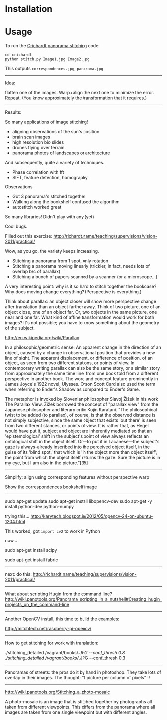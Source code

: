 
Installation
===

Usage
===

To run the [Crichardt panorama stitching](http://richardt.name/teaching/supervisions/vision-2011/practical/) code:

    cd crichardt
    python stitch.py Image1.jpg Image2.jpg

This outputs `correspondences.jpg`, `panorama.jpg`




---

Idea:

flatten one of the images. Warp+align the next one to minimize the error. Repeat.
(You know approximately the transformation that it requires.)

---

Results:

So many applications of image stitching!

* aligning observations of the sun's position
* brain scan images
* high resolution bio slides
* drones flying over terrain
* panorama photos of landscapes or architecture

And subsequently, quite a variety of techniques.

- Phase correlation with fft
- SIFT, feature detection, homography

Observations

* Got 3 panorama's stitched together
* Walking along the bookshelf confused the algorithm
* autostitch worked great

So many libraries! Didn't play with any (yet)

Cool bugs.

Filled out this exercise:
http://richardt.name/teaching/supervisions/vision-2011/practical/

Wow, as you go, the variety keeps increasing.

* Stitching a panorama from 1 spot, only rotation
* Stitching a panorama moving linearly (trickier, in fact, needs lots of overlap b/c of parallax)
* Stitching a bunch of papers scanned by a scanner (or a microscope...)

A very interesting point: why is it so hard to stitch together the bookcase? Why does moving change everything? (Perspective is everything.)

Think about parallax: an object closer will show more perspective change after translation than an object farther away. Think of two picture, one of an object close, one of an object far. Or, two objects in the same picture, one near and one far. What kind of affine transformation would work for both images? It's not possible; you have to know something about the geometry of the subject.
  
  http://en.wikipedia.org/wiki/Parallax
  
  In a philosophic/geometric sense: An apparent change in the direction of an object, caused by a change in observational position that provides a new line of sight. The apparent displacement, or difference of position, of an object, as seen from two different stations, or points of view. In contemporary writing parallax can also be the same story, or a similar story from approximately the same time line, from one book told from a different perspective in another book. The word and concept feature prominently in James Joyce's 1922 novel, Ulysses. Orson Scott Card also used the term when referring to Ender's Shadow as compared to Ender's Game.

  The metaphor is invoked by Slovenian philosopher Slavoj Žižek in his work The Parallax View. Žižek borrowed the concept of "parallax view" from the Japanese philosopher and literary critic Kojin Karatani. "The philosophical twist to be added (to parallax), of course, is that the observed distance is not simply subjective, since the same object that exists 'out there' is seen from two different stances, or points of view. It is rather that, as Hegel would have put it, subject and object are inherently mediated so that an 'epistemological' shift in the subject's point of view always reflects an ontological shift in the object itself. Or—to put it in Lacanese—the subject's gaze is always-already inscribed into the perceived object itself, in the guise of its 'blind spot,' that which is 'in the object more than object itself', the point from which the object itself returns the gaze. Sure the picture is in my eye, but I am also in the picture."[35]

---

Simplify: align using corresponding features without perspective warp

Show the correspondences bookshelf image


---

sudo apt-get update
sudo apt-get install libopencv-dev
sudo apt-get -y install python-dev python-numpy

trying this...
http://karytech.blogspot.in/2012/05/opencv-24-on-ubuntu-1204.html

This worked, got `import cv2` to work in Python

now...

sudo apt-get install scipy

sudo apt-get install fabric

---

next: do this: 
http://richardt.name/teaching/supervisions/vision-2011/practical/

---

What about scripting Hugin from the command line?
http://wiki.panotools.org/Panorama_scripting_in_a_nutshell#Creating_hugin_projects_on_the_command-line

---

Another OpenCV install, this time to build the examples:

http://mitchtech.net/raspberry-pi-opencv/

---

How to get stitching for work with translation:

./stitching_detailed /vagrant/books/*.JPG --conf_thresh 0.8
./stitching_detailed /vagrant/books/*.JPG --conf_thresh 0.3

---

Panoramas of streets: the pros do it by hand in photoshop. They take lots of overlap in their images. The thought: "1 picture per column of pixels" !!

---

http://wiki.panotools.org/Stitching_a_photo-mosaic

  A photo-mosaic is an image that is stitched together by photographs all taken from different viewpoints. This differs from the panorama where all images are taken from one single viewpoint but with different angles.



